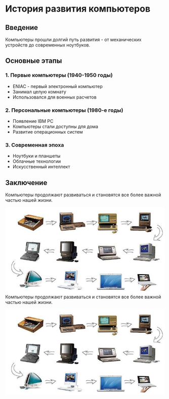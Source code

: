 # История развития компьютеров

## Введение
Компьютеры прошли долгий путь развития - от механических устройств до современных ноутбуков.

## Основные этапы

### 1. Первые компьютеры (1940-1950 годы)
- ENIAC - первый электронный компьютер
- Занимал целую комнату
- Использовался для военных расчетов

### 2. Персональные компьютеры (1980-е годы)
- Появление IBM PC
- Компьютеры стали доступны для дома
- Развитие операционных систем

### 3. Современная эпоха
- Ноутбуки и планшеты
- Облачные технологии
- Искусственный интеллект

## Заключение
Компьютеры продолжают развиваться и становятся все более важной частью нашей жизни.

![Эволюция компьютеров](images/computer-evolution.png)
Компьютеры продолжают развиваться и становятся все более важной частью нашей жизни.

![Эволюция компьютеров](images/computer-evolution.png)
